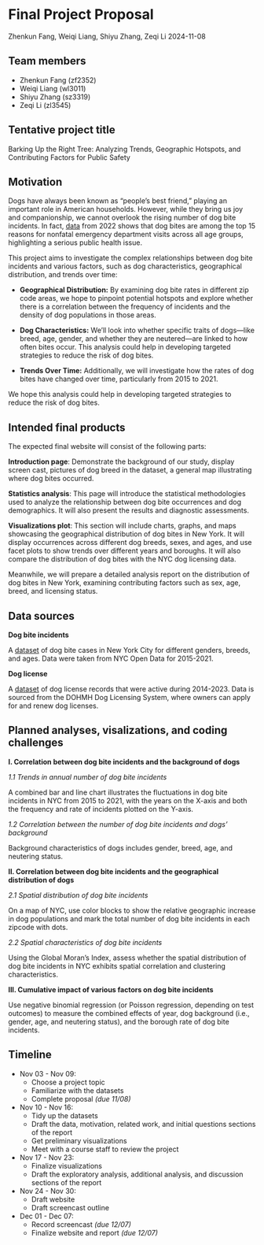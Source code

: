 Final Project Proposal
================
Zhenkun Fang, Weiqi Liang, Shiyu Zhang, Zeqi Li
2024-11-08

## Team members

- Zhenkun Fang (zf2352)
- Weiqi Liang (wl3011)
- Shiyu Zhang (sz3319)
- Zeqi Li (zl3545)

## Tentative project title

Barking Up the Right Tree: Analyzing Trends, Geographic Hotspots, and
Contributing Factors for Public Safety

## Motivation

Dogs have always been known as “people’s best friend,” playing an
important role in American households. However, while they bring us joy
and companionship, we cannot overlook the rising number of dog bite
incidents. In fact,
[data](https://wisqars.cdc.gov/lcnf/?y1=2022&y2=2022&ct=20&cc=0&s=0&g=00&a=lcd1age&a1=0&a2=199&d=0)
from 2022 shows that dog bites are among the top 15 reasons for nonfatal
emergency department visits across all age groups, highlighting a
serious public health issue.

This project aims to investigate the complex relationships between dog
bite incidents and various factors, such as dog characteristics,
geographical distribution, and trends over time:

- **Geographical Distribution:** By examining dog bite rates in
  different zip code areas, we hope to pinpoint potential hotspots and
  explore whether there is a correlation between the frequency of
  incidents and the density of dog populations in those areas.

- **Dog Characteristics:** We’ll look into whether specific traits of
  dogs—like breed, age, gender, and whether they are neutered—are linked
  to how often bites occur. This analysis could help in developing
  targeted strategies to reduce the risk of dog bites.

- **Trends Over Time:** Additionally, we will investigate how the rates
  of dog bites have changed over time, particularly from 2015 to 2021.

We hope this analysis could help in developing targeted strategies to
reduce the risk of dog bites.

## Intended final products

The expected final website will consist of the following parts:

**Introduction page**: Demonstrate the background of our study, display
screen cast, pictures of dog breed in the dataset, a general map
illustrating where dog bites occurred.

**Statistics analysis**: This page will introduce the statistical
methodologies used to analyze the relationship between dog bite
occurrences and dog demographics. It will also present the results and
diagnostic assessments.

**Visualizations plot**: This section will include charts, graphs, and
maps showcasing the geographical distribution of dog bites in New York.
It will display occurrences across different dog breeds, sexes, and
ages, and use facet plots to show trends over different years and
boroughs. It will also compare the distribution of dog bites with the
NYC dog licensing data.

Meanwhile, we will prepare a detailed analysis report on the
distribution of dog bites in New York, examining contributing factors
such as sex, age, breed, and licensing status.

## Data sources

**Dog bite incidents**

A [dataset](https://www.kaggle.com/datasets/muhmiqbal/dog-bites-nyc) of
dog bite cases in New York City for different genders, breeds, and ages.
Data were taken from NYC Open Data for 2015-2021.

**Dog license**

A
[dataset](https://www.kaggle.com/datasets/sahirmaharajj/dog-licensing-dataset)
of dog license records that were active during 2014-2023. Data is
sourced from the DOHMH Dog Licensing System, where owners can apply for
and renew dog licenses.

## Planned analyses, visalizations, and coding challenges

**I. Correlation between dog bite incidents and the background of dogs**

*1.1 Trends in annual number of dog bite incidents*

A combined bar and line chart illustrates the fluctuations in dog bite
incidents in NYC from 2015 to 2021, with the years on the X-axis and
both the frequency and rate of incidents plotted on the Y-axis.

*1.2 Correlation between the number of dog bite incidents and dogs’
background*

Background characteristics of dogs includes gender, breed, age, and
neutering status.

**II. Correlation between dog bite incidents and the geographical
distribution of dogs**

*2.1 Spatial distribution of dog bite incidents*

On a map of NYC, use color blocks to show the relative geographic
increase in dog populations and mark the total number of dog bite
incidents in each zipcode with dots.

*2.2 Spatial characteristics of dog bite incidents*

Using the Global Moran’s Index, assess whether the spatial distribution
of dog bite incidents in NYC exhibits spatial correlation and clustering
characteristics.

**III. Cumulative impact of various factors on dog bite incidents**

Use negative binomial regression (or Poisson regression, depending on
test outcomes) to measure the combined effects of year, dog background
(i.e., gender, age, and neutering status), and the borough rate of dog
bite incidents.

## Timeline

- Nov 03 - Nov 09:
  - Choose a project topic
  - Familiarize with the datasets
  - Complete proposal *(due 11/08)*
- Nov 10 - Nov 16:
  - Tidy up the datasets
  - Draft the data, motivation, related work, and initial questions
    sections of the report
  - Get preliminary visualizations
  - Meet with a course staff to review the project
- Nov 17 - Nov 23:
  - Finalize visualizations
  - Draft the exploratory analysis, additional analysis, and discussion
    sections of the report
- Nov 24 - Nov 30:
  - Draft website
  - Draft screencast outline
- Dec 01 - Dec 07:
  - Record screencast *(due 12/07)*
  - Finalize website and report *(due 12/07)*
